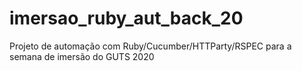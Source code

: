 # imersao_ruby_aut_back_20
Projeto de automação com Ruby/Cucumber/HTTParty/RSPEC para a semana de imersão do GUTS 2020
